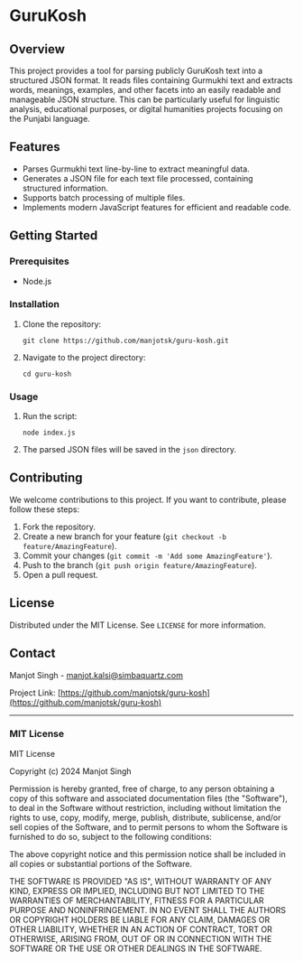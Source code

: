 
# GuruKosh

## Overview

This project provides a tool for parsing publicly GuruKosh text into a structured JSON format. It reads files containing Gurmukhi text and extracts words, meanings, examples, and other facets into an easily readable and manageable JSON structure. This can be particularly useful for linguistic analysis, educational purposes, or digital humanities projects focusing on the Punjabi language.

## Features

- Parses Gurmukhi text line-by-line to extract meaningful data.
- Generates a JSON file for each text file processed, containing structured information.
- Supports batch processing of multiple files.
- Implements modern JavaScript features for efficient and readable code.

## Getting Started

### Prerequisites

- Node.js

### Installation

1. Clone the repository:
   ```
   git clone https://github.com/manjotsk/guru-kosh.git
   ```
2. Navigate to the project directory:
   ```
   cd guru-kosh
   ```

### Usage

1. Run the script:
   ```
   node index.js
   ```
2. The parsed JSON files will be saved in the `json` directory.

## Contributing

We welcome contributions to this project. If you want to contribute, please follow these steps:

1. Fork the repository.
2. Create a new branch for your feature (`git checkout -b feature/AmazingFeature`).
3. Commit your changes (`git commit -m 'Add some AmazingFeature'`).
4. Push to the branch (`git push origin feature/AmazingFeature`).
5. Open a pull request.

## License

Distributed under the MIT License. See `LICENSE` for more information.

## Contact

Manjot Singh - [manjot.kalsi@simbaquartz.com](mailto:manjot.kalsi@simbaquartz.com)

Project Link: [https://github.com/manjotsk/guru-kosh](https://github.com/manjotsk/guru-kosh)

---

### MIT License

MIT License

Copyright (c) 2024 Manjot Singh

Permission is hereby granted, free of charge, to any person obtaining a copy
of this software and associated documentation files (the "Software"), to deal
in the Software without restriction, including without limitation the rights
to use, copy, modify, merge, publish, distribute, sublicense, and/or sell
copies of the Software, and to permit persons to whom the Software is
furnished to do so, subject to the following conditions:

The above copyright notice and this permission notice shall be included in all
copies or substantial portions of the Software.

THE SOFTWARE IS PROVIDED "AS IS", WITHOUT WARRANTY OF ANY KIND, EXPRESS OR
IMPLIED, INCLUDING BUT NOT LIMITED TO THE WARRANTIES OF MERCHANTABILITY,
FITNESS FOR A PARTICULAR PURPOSE AND NONINFRINGEMENT. IN NO EVENT SHALL THE
AUTHORS OR COPYRIGHT HOLDERS BE LIABLE FOR ANY CLAIM, DAMAGES OR OTHER
LIABILITY, WHETHER IN AN ACTION OF CONTRACT, TORT OR OTHERWISE, ARISING FROM,
OUT OF OR IN CONNECTION WITH THE SOFTWARE OR THE USE OR OTHER DEALINGS IN THE
SOFTWARE.
